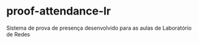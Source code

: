# proof-attendance-lr
Sistema de prova de presença desenvolvido para as aulas de Laboratório de Redes 
